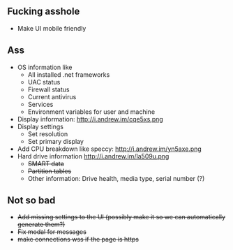 ## Fucking asshole
- Make UI mobile friendly

## Ass
- OS information like
    - All installed .net frameworks
    - UAC status
    - Firewall status
    - Current antivirus
    - Services
    - Environment variables for user and machine
- Display information: http://i.andrew.im/cqe5xs.png
- Display settings
    - Set resolution
    - Set primary display
- Add CPU breakdown like speccy: http://i.andrew.im/yn5axe.png
- Hard drive information http://i.andrew.im/la509u.png
    - ~~SMART data~~
    - ~~Partition tables~~
    - Other information: Drive health, media type, serial number (?)

## Not so bad
- ~~Add missing settings to the UI (possibly make it so we can automatically generate them?)~~
- ~~Fix modal for messages~~
- ~~make connections wss if the page is https~~



